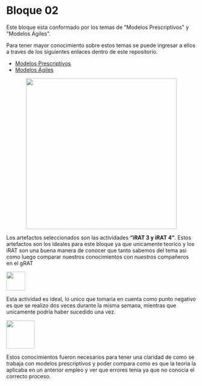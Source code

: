 # Bloque 02

Este bloque esta conformado por los temas de "Modelos Prescriptivos" y "Modelos Ágiles".

Para tener mayor conocimiento sobre estos temas se puede ingresar a ellos a traves de los siguientes enlaces dentro de este repositorio.
- <a href="https://github.com/srgiola/Portafolio_IngSoftware/tree/master/01%20-%20Introducci%C3%B3n%20a%20la%20Ingenier%C3%ADa%20de%20Software" 
    target=”_blank”>Modelos Prescriptivos</a>
- <a href="https://github.com/srgiola/Portafolio_IngSoftware/tree/master/01%20-%20Introducci%C3%B3n%20a%20la%20Ingenier%C3%ADa%20de%20Software" 
    target=”_blank”>Modelos Ágiles</a>

<p align="center">
<img
    src="https://media.istockphoto.com/vectors/agile-vs-waterfall-methodology-for-software-development-life-cycle-vector-id1336228205?k=20&m=1336228205&s=612x612&w=0&h=uwNKYNwohuCsxsHijVPMMOjUGPPntJydghI5Kscs-Eo="
    width="400px"
/>
 </p>

Los artefactos seleccionados son las actividades **“iRAT 3 y iRAT 4”**. Estos artefactos son los ideales para este bloque ya que unicamente teorico y los iRAT son una buena manera de conocer que tanto sabemos del tema asi como luego comparar nuestros conocimientos con nuestros compañeros en el gRAT </br>

<p align="left">
<img
    src="https://blog.pro-optim.com/wp-content/uploads/noun_continuous-improvement_1326963.png"
    width="50px"
/>

Esta actividad es ideal, lo unico que tomaria en cuenta como punto negativo es que se realizo dos veces durante la misma semana, mientras que unicamente podría haber sucedido una vez.
 
 </p>
 <p align="left">
<img
    src="https://i.pinimg.com/564x/e9/3b/7c/e93b7c713430bf42f7c03aba0331bcb0.jpg"
    width="75px"
/>
 </p>
 
Estos conocimientos fueron necesarios para tener una claridad de como se trabaja con modelos prescriptivos y poder compara como es que la teoria la aplicaba en un anterior empleo y ver que errores tenia ya que no conocia el correcto proceso.
